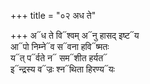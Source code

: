 +++
title = "०२ अध ते"

+++
अ᳓ध ते वि᳓श्वम् अ᳓नु हासद् इष्ट᳓य  
आ᳓पो निम्ने᳓व स᳓वना हवि᳓ष्मतः  
य᳓त् प᳓र्वते न᳓ सम᳓शीत हर्यत᳓  
इ᳓न्द्रस्य व᳓ज्रः श्न᳓थिता हिरण्य᳓यः
